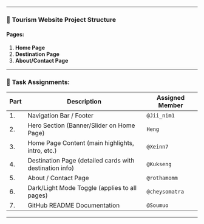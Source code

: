 

---

### 🧭 **Tourism Website Project Structure**

#### **Pages:**

1. **Home Page**
2. **Destination Page**
3. **About/Contact Page**

---

### 🔧 **Task Assignments:**

| Part | Description                                             | Assigned Member |
| ---- | ------------------------------------------------------- | --------------- |
| 1.   | Navigation Bar / Footer                                 | `@Jii_nim1`     |
| 2.   | Hero Section (Banner/Slider on Home Page)               | `Heng`          |
| 3.   | Home Page Content (main highlights, intro, etc.)        | `@Xeinn7`       |
| 4.   | Destination Page (detailed cards with destination info) | `@Kukseng`      |
| 5.   | About / Contact Page                                    | `@rothamomm`    |
| 6.   | Dark/Light Mode Toggle (applies to all pages)           | `@cheysomatra`  |
| 7.   | GitHub README Documentation                             | `@Soumuo`       |

---


